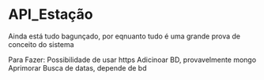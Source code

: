 # API_Estação

Ainda está tudo bagunçado, por eqnuanto tudo é uma grande prova de conceito do sistema

Para Fazer:
Possibilidade de usar https
Adicinoar BD, provavelmente mongo
Aprimorar Busca de datas, depende de bd
